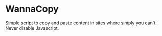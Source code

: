 # WannaCopy
Simple script to copy and paste content in sites where simply you can't. Never disable Javascript.

